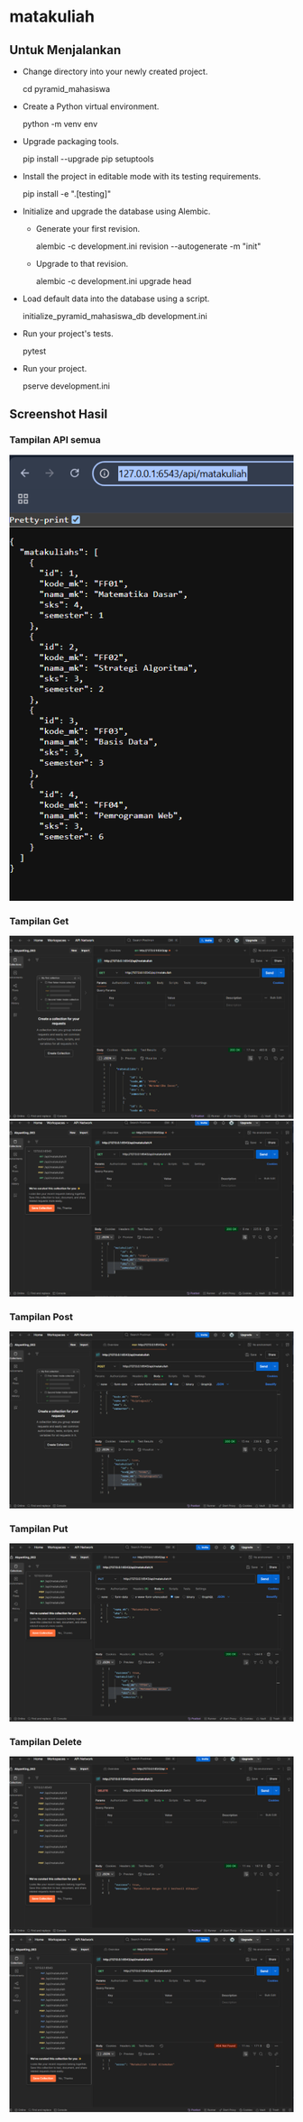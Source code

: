 matakuliah
=================

Untuk Menjalankan
---------------

- Change directory into your newly created project.

    cd pyramid_mahasiswa

- Create a Python virtual environment.

    python -m venv env

- Upgrade packaging tools.

    pip install --upgrade pip setuptools

- Install the project in editable mode with its testing requirements.

    pip install -e ".[testing]"

- Initialize and upgrade the database using Alembic.

    - Generate your first revision.

        alembic -c development.ini revision --autogenerate -m "init"

    - Upgrade to that revision.

        alembic -c development.ini upgrade head

- Load default data into the database using a script.

    initialize_pyramid_mahasiswa_db development.ini

- Run your project's tests.

    pytest

- Run your project.

    pserve development.ini



## Screenshot Hasil

### Tampilan API semua
![Tampilan Semua](Screenshot_API/api_matakuliah.png)

### Tampilan Get
![Tampilan Get Semua](Screenshot_API/Get(all)_matakuliah.png)
![Tampilan Get](Screenshot_API/Get_matakuliah.png)

### Tampilan Post
![Tampilan Post](Screenshot_API/Post_matakuliah.png)

### Tampilan Put
![Tampilan Put](Screenshot_API/Put_matakuliah.png)

### Tampilan Delete
![Tampilan Delete](Screenshot_API/Delete_matakuliah.png)
![Tampilan Hasil Delete](Screenshot_API/Hasil_Delete.png)
